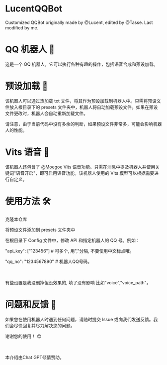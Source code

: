 # LucentQQBot
 Customized QQBot originally made by @Lucent, edited by @Tasse. Last modified by me.
 
 
 
# QQ 机器人 🤖
这是一个 QQ 机器人，它可以执行各种有趣的操作，包括语音合成和预设加载。

# 预设加载 📃
该机器人可以通过热加载 txt 文件，将其作为预设加载到机器人中。只需将预设文件放入根目录下的 presets 文件夹中，机器人将自动加载预设文件。如果在预设文件更改时，机器人会自动重新加载文件。

请注意，由于当前代码中没有多余的判断，如果预设文件非常多，可能会影响机器人的性能。

# Vits 语音 🎤
该机器人还包含了 [@Moegoe](https://github.com/LlmKira/MoeGoe) Vits 语音功能。只需在消息中提及机器人并使用关键词"语音开启"，即可启用语音功能。该机器人使用的 Vits 模型可以根据需要进行自定义。

# 使用方法 🛠️
克隆本仓库

将预设文件添加到 presets 文件夹中

在根目录下 Config 文件中，修改 API 和指定机器人的 QQ 号。例如：

"api_key": ["123456"] # 可多个, 用","分隔, 不要使用中文标点哦。

"qq_no": "1234567890" # 机器人QQ号码。

<br><br>有些设置是我没删掉但没效果的, 填了没有影响
比如"voice","voice_path"。

# 问题和反馈 🤔
如果您在使用机器人时遇到任何问题，请随时提交 Issue 或向我们发送反馈。我们会尽快回复并尽力解决您的问题。

谢谢您的使用！ 😊




<br><br>本介绍由Chat GPT倾情赞助。
